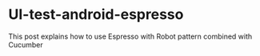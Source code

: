 # UI-test-android-espresso
This post explains how to use Espresso with Robot pattern combined with Cucumber
